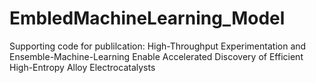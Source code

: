 # EmbledMachineLearning_Model
Supporting code for publilcation: High-Throughput Experimentation and Ensemble-Machine-Learning Enable Accelerated Discovery of Efficient High-Entropy Alloy Electrocatalysts
